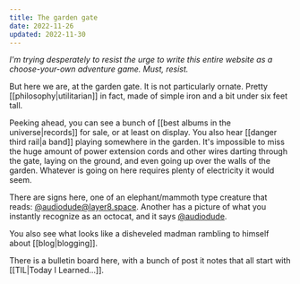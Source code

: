 ```yaml
---
title: The garden gate
date: 2022-11-26
updated: 2022-11-30
---
```


_I'm trying desperately to resist the urge to write this entire website as a choose-your-own adventure game. Must, resist._

But here we are, at the garden gate. It is not particularly ornate. Pretty [[philosophy|utilitarian]] in fact, made of simple iron and a bit under six feet tall.

Peeking ahead, you can see a bunch of [[best albums in the universe|records]] for sale, or at least on display. You also hear [[danger third rail|a band]] playing somewhere in the garden. It's impossible to miss the huge amount of power extension cords and other wires darting through the gate, laying on the ground, and even going up over the walls of the garden. Whatever is going on here requires plenty of electricity it would seem.

There are signs here, one of an elephant/mammoth type creature that reads: [@audiodude@layer8.space](https://layer8.space/@audiodude). Another has a picture of what you instantly recognize as an octocat, and it says [@audiodude](https://github.com/audiodude).

You also see what looks like a disheveled madman rambling to himself about [[blog|blogging]].

There is a bulletin board here, with a bunch of post it notes that all start with [[TIL|Today I Learned...]].
